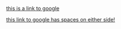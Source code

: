 [this is a link to google](www.google.com)

[this link to google has spaces on either side!](     www.google.com      )
